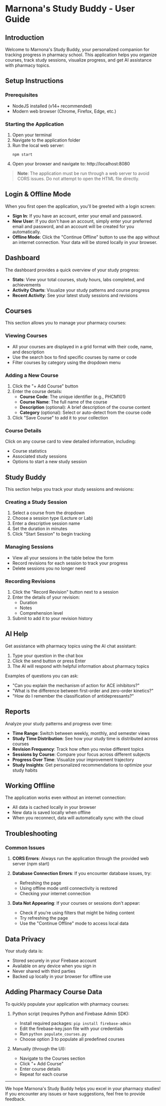 # Marnona's Study Buddy - User Guide

## Introduction

Welcome to Marnona's Study Buddy, your personalized companion for tracking progress in pharmacy school. This application helps you organize courses, track study sessions, visualize progress, and get AI assistance with pharmacy topics.

## Setup Instructions

### Prerequisites
- NodeJS installed (v14+ recommended)
- Modern web browser (Chrome, Firefox, Edge, etc.)

### Starting the Application
1. Open your terminal
2. Navigate to the application folder
3. Run the local web server:
   ```
   npm start
   ```
4. Open your browser and navigate to: http://localhost:8080

> **Note**: The application must be run through a web server to avoid CORS issues. Do not attempt to open the HTML file directly.

## Login & Offline Mode

When you first open the application, you'll be greeted with a login screen:

- **Sign In**: If you have an account, enter your email and password.
- **New User**: If you don't have an account, simply enter your preferred email and password, and an account will be created for you automatically.
- **Offline Mode**: Click the "Continue Offline" button to use the app without an internet connection. Your data will be stored locally in your browser.

## Dashboard

The dashboard provides a quick overview of your study progress:

- **Stats**: View your total courses, study hours, labs completed, and achievements
- **Activity Charts**: Visualize your study patterns and course progress
- **Recent Activity**: See your latest study sessions and revisions

## Courses

This section allows you to manage your pharmacy courses:

### Viewing Courses
- All your courses are displayed in a grid format with their code, name, and description
- Use the search box to find specific courses by name or code
- Filter courses by category using the dropdown menu

### Adding a New Course
1. Click the "+ Add Course" button
2. Enter the course details:
   - **Course Code**: The unique identifier (e.g., PHCM101)
   - **Course Name**: The full name of the course
   - **Description** (optional): A brief description of the course content
   - **Category** (optional): Select or auto-detect from the course code
3. Click "Save Course" to add it to your collection

### Course Details
Click on any course card to view detailed information, including:
- Course statistics
- Associated study sessions
- Options to start a new study session

## Study Buddy

This section helps you track your study sessions and revisions:

### Creating a Study Session
1. Select a course from the dropdown
2. Choose a session type (Lecture or Lab)
3. Enter a descriptive session name
4. Set the duration in minutes
5. Click "Start Session" to begin tracking

### Managing Sessions
- View all your sessions in the table below the form
- Record revisions for each session to track your progress
- Delete sessions you no longer need

### Recording Revisions
1. Click the "Record Revision" button next to a session
2. Enter the details of your revision:
   - Duration
   - Notes
   - Comprehension level
3. Submit to add it to your revision history

## AI Help

Get assistance with pharmacy topics using the AI chat assistant:

1. Type your question in the chat box
2. Click the send button or press Enter
3. The AI will respond with helpful information about pharmacy topics

Examples of questions you can ask:
- "Can you explain the mechanism of action for ACE inhibitors?"
- "What is the difference between first-order and zero-order kinetics?"
- "How do I remember the classification of antidepressants?"

## Reports

Analyze your study patterns and progress over time:

- **Time Range**: Switch between weekly, monthly, and semester views
- **Study Time Distribution**: See how your study time is distributed across courses
- **Revision Frequency**: Track how often you revise different topics
- **Sessions by Course**: Compare your focus across different subjects
- **Progress Over Time**: Visualize your improvement trajectory
- **Study Insights**: Get personalized recommendations to optimize your study habits

## Working Offline

The application works even without an internet connection:

- All data is cached locally in your browser
- New data is saved locally when offline
- When you reconnect, data will automatically sync with the cloud

## Troubleshooting

### Common Issues

1. **CORS Errors**: Always run the application through the provided web server (npm start)
2. **Database Connection Errors**: If you encounter database issues, try:
   - Refreshing the page
   - Using offline mode until connectivity is restored
   - Checking your internet connection

3. **Data Not Appearing**: If your courses or sessions don't appear:
   - Check if you're using filters that might be hiding content
   - Try refreshing the page
   - Use the "Continue Offline" mode to access local data

## Data Privacy

Your study data is:
- Stored securely in your Firebase account
- Available on any device when you sign in
- Never shared with third parties
- Backed up locally in your browser for offline use

## Adding Pharmacy Course Data

To quickly populate your application with pharmacy courses:

1. Python script (requires Python and Firebase Admin SDK):
   - Install required packages: `pip install firebase-admin`
   - Edit the firebase-key.json file with your credentials
   - Run `python populate_courses.py`
   - Choose option 3 to populate all predefined courses

2. Manually (through the UI):
   - Navigate to the Courses section
   - Click "+ Add Course"
   - Enter course details
   - Repeat for each course

---

We hope Marnona's Study Buddy helps you excel in your pharmacy studies!
If you encounter any issues or have suggestions, feel free to provide feedback. 